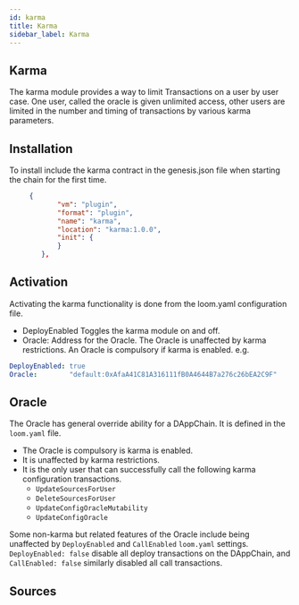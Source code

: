 ```yaml
---
id: karma
title: Karma
sidebar_label: Karma
---
```


Karma
-----

The karma module provides a way to limit Transactions on a user by user case.
One user, called the oracle is given unlimited access, other users are limited 
in the number and timing of transactions by various karma parameters.  

## Installation

To install include the karma contract in the genesis.json file when starting the
chain for the first time.
```json
     {
            "vm": "plugin",
            "format": "plugin",
            "name": "karma",
            "location": "karma:1.0.0",
            "init": {
            }
        },

```
  
## Activation

Activating the karma functionality is done from the loom.yaml configuration file.
* DeployEnabled Toggles the karma module on and off. 
* Oracle: Address for the Oracle. The Oracle is unaffected by karma restrictions. 
An Oracle is compulsory if karma is enabled.
e.g.
```yaml
DeployEnabled: true
Oracle:        "default:0xAfaA41C81A316111fB0A4644B7a276c26bEA2C9F"
```


## Oracle
The Oracle has general override ability for a DAppChain. It is defined in the `loom.yaml` file.

* The Oracle is compulsory is karma is enabled.
* It is unaffected by karma restrictions.
* It is the only user that can successfully call the following karma configuration transactions.
    * `UpdateSourcesForUser`
    * `DeleteSourcesForUser`
    * `UpdateConfigOracleMutability`
    * `UpdateConfigOracle`


Some non-karma but related features of the Oracle include being unaffected by 
`DeployEnabled` and `CallEnabled` `loom.yaml` settings. 
`DeployEnabled: false` disable all deploy transactions on the DAppChain, and `
CallEnabled: false` similarly disabled all call transactions.

## Sources
